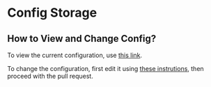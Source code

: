 # Config Storage

## How to View and Change Config?

To view the current configuration, use [this link](my_config.json). 

To change the configuration, first edit it using [these instrutions](https://docs.github.com/en/repositories/working-with-files/managing-files/editing-files#editing-files-in-your-repository), then proceed with the pull request. 
